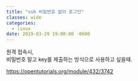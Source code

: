 ```yaml
---
title: "ssh 비밀번호 없이 로그인"
classes: wide
categories:
  - linux
date: 2019-03-29 19:00:00 -0600
---
```


원격 접속시,  
비밀번호 말고 key를 제출하는 방식으로 사용하고 싶을때.  

https://opentutorials.org/module/432/3742
